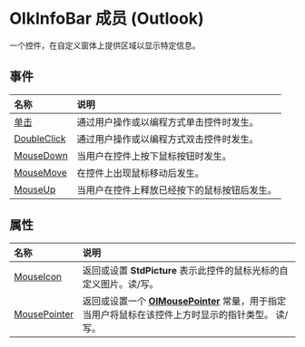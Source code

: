 
# OlkInfoBar 成员 (Outlook)


一个控件，在自定义窗体上提供区域以显示特定信息。


## 事件



|**名称**|**说明**|
|:-----|:-----|
|[单击](05d1cc58-f7be-d653-7450-cae2eb5b4809.md)|通过用户操作或以编程方式单击控件时发生。|
|[DoubleClick](0fc583e7-b648-e282-ba1d-d0938c5199fb.md)|通过用户操作或以编程方式双击控件时发生。|
|[MouseDown](a158b599-0f02-49e4-f4fe-5495540a3676.md)|当用户在控件上按下鼠标按钮时发生。|
|[MouseMove](a82e3703-27cf-7aa4-1106-614803ea599c.md)|在控件上出现鼠标移动后发生。|
|[MouseUp](daff2dbd-0da7-e5b0-7425-8aaf325b4b8a.md)|当用户在控件上释放已经按下的鼠标按钮后发生。|

## 属性



|**名称**|**说明**|
|:-----|:-----|
|[MouseIcon](4459fbcc-52e5-4402-4b04-6be28e7ff7fe.md)|返回或设置 **StdPicture** 表示此控件的鼠标光标的自定义图片。读/写。|
|[MousePointer](b235a1fb-867d-be1d-aed9-d3666a2134a1.md)|返回或设置一个 **[OlMousePointer](527df8bb-000c-f108-0522-2d294858b251.md)** 常量，用于指定当用户将鼠标在该控件上方时显示的指针类型。 读/写。|
